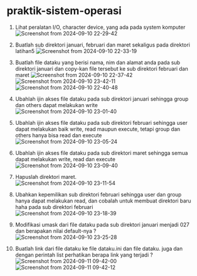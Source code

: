 # praktik-sistem-operasi

1. Lihat peralatan I/O, character device, yang ada pada system komputer
![Screenshot from 2024-09-10 22-29-42](https://github.com/user-attachments/assets/e931db54-1a06-4421-9932-6c21e245aad4)

2. Buatlah sub direktori januari, februari dan maret sekaligus pada direktori latihan5
![Screenshot from 2024-09-10 22-33-19](https://github.com/user-attachments/assets/a9928a6a-c471-4f54-871f-ce4627e3fa6f)

3. Buatlah file dataku yang berisi nama, nim dan alamat anda pada sub direktori januari dan copy-kan file tersebut ke sub direktori februari dan maret
![Screenshot from 2024-09-10 22-37-42](https://github.com/user-attachments/assets/f995786c-30d2-4a1c-9b87-efa012dcc1ad)
![Screenshot from 2024-09-10 23-42-11](https://github.com/user-attachments/assets/a2ce3df3-3a91-4cb9-8bcd-31fa09a03b6d)
![Screenshot from 2024-09-10 22-40-48](https://github.com/user-attachments/assets/8f477cd4-ed10-4e97-a440-29335b4f3069)

4. Ubahlah ijin akses file dataku pada sub direktori januari sehingga group dan others dapat melakukan write
![Screenshot from 2024-09-10 23-01-40](https://github.com/user-attachments/assets/6103e651-99d4-4e94-918d-10050e0ec78a)

5. Ubahlah ijin akses file dataku pada sub direktori februari sehingga user dapat melakukan baik write, read maupun execute, tetapi group dan others hanya bisa read dan execute
![Screenshot from 2024-09-10 23-05-24](https://github.com/user-attachments/assets/360fd79e-d36a-4e71-9fbd-fe781e787a40)

6. Ubahlah ijin akses file dataku pada sub direktori maret sehingga semua dapat melakukan write, read dan execute   
![Screenshot from 2024-09-10 23-09-40](https://github.com/user-attachments/assets/3564e5ed-e199-49c2-8f8f-51aa73c938ff)

7. Hapuslah direktori maret.                                                                                           
![Screenshot from 2024-09-10 23-11-54](https://github.com/user-attachments/assets/51e48317-dfe3-4e5d-94d4-514337018c7f)

8. Ubahkan kepemilikan sub direktori februari sehingga user dan group hanya dapat melakukan read, dan cobalah untuk membuat direktori baru haha pada sub direktori februari
![Screenshot from 2024-09-10 23-18-39](https://github.com/user-attachments/assets/f3d3513f-31c7-4c2d-863c-8c327dc93551)

9. Modifikasi umask dari file dataku pada sub direktori januari menjadi 027 dan berapakan nilai default-nya ?
![Screenshot from 2024-09-10 23-25-28](https://github.com/user-attachments/assets/fcc91792-c272-41c2-8327-c04d637315f9)

10. Buatlah link dari file dataku ke file dataku.ini dan file dataku. juga dan dengan perintah list perhatikan berapa link yang terjadi ?
![Screenshot from 2024-09-11 09-42-00](https://github.com/user-attachments/assets/d45a3627-bea9-4904-8e06-3fd1c0c5d377)
![Screenshot from 2024-09-11 09-42-12](https://github.com/user-attachments/assets/1c4dfa93-4ed7-4759-83b7-2067e8be8db5)

